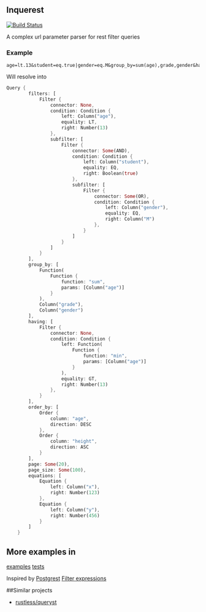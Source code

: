 ## Inquerest

[![Build Status](https://travis-ci.org/ivanceras/inquerest.svg?branch=master)](https://travis-ci.org/ivanceras/inquerest)

A complex url parameter parser for rest filter queries

### Example

```
age=lt.13&student=eq.true|gender=eq.M&group_by=sum(age),grade,gender&having=min(age)=gt.13&order_by=age.desc,height.asc&page=20&page_size=100&x=123&y=456

```
Will resolve into

```rust
Query {
        filters: [
            Filter {
                connector: None,
                condition: Condition {
                    left: Column("age"),
                    equality: LT,
                    right: Number(13)
                },
                subfilter: [
                    Filter {
                        connector: Some(AND),
                        condition: Condition {
                            left: Column("student"),
                            equality: EQ,
                            right: Boolean(true)
                        },
                        subfilter: [
                            Filter {
                                connector: Some(OR),
                                condition: Condition {
                                    left: Column("gender"),
                                    equality: EQ,
                                    right: Column("M")
                                },
                            }
                        ]
                    }
                ]
            }
        ],
        group_by: [
            Function(
                Function {
                    function: "sum",
                    params: [Column("age")]
                }
            ),
            Column("grade"),
            Column("gender")
        ],
        having: [
            Filter {
                connector: None,
                condition: Condition {
                    left: Function(
                        Function {
                            function: "min",
                            params: [Column("age")]
                        }
                    ),
                    equality: GT,
                    right: Number(13)
                },
            }
        ],
        order_by: [
            Order {
                column: "age",
                direction: DESC
            },
            Order {
                column: "height",
                direction: ASC
            }
        ],
        page: Some(20),
        page_size: Some(100),
        equations: [
            Equation {
                left: Column("x"),
                right: Number(123)
            },
            Equation {
                left: Column("y"),
                right: Number(456)
            }
        ]
    }

```
## More examples in

[examples](https://github.com/ivanceras/inquerest/tree/master/examples)
[tests](https://github.com/ivanceras/inquerest/tree/master/tests)

Inspired by [Postgrest](https://github.com/begriffs/postgrest)  [Filter expressions](https://github.com/begriffs/postgrest/wiki/Routing)

##Similar projects

* [rustless/queryst](https://github.com/rustless/queryst)

